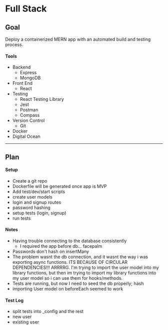 # Full Stack

## Goal
Deploy a containerized MERN app with an automated build and testing process.

#### Tools
- Backend
  - Express
  - MongoDB
- Front End
  - React
- Testing
  - React Testing Library
  - Jest
  - Postman
  - Compass
- Version Control
  - Git
- Docker
- Digital Ocean

---

## Plan

#### Setup
- Create a git repo
- Dockerfile will be generated once app is MVP
- Add test/dev/start scripts
- create user models
- login and signup routes
- password hashing
- setup tests (login, signup)
- run tests


#### Notes

- Having trouble connecting to the database consistently
  - I required the app before db... facepalm
- Passwords don't hash on insertMany
- The problem wasnt the db connection, and it wasnt the way i was exporting async functions. ITS BECAUSE OF CIRCULAR DEPENDENCIES!!! ARRRRG. I'm trying to import the user model into my library functions, but then im trying to import my library functions into my user model so i can use them for hooks/methods.
- Tests are running, but now I need to seed the db properly; hash
- importing User model on beforeEach seemed to work

#### Test Log
- split tests into _config and the rest
- new user
- existing user

